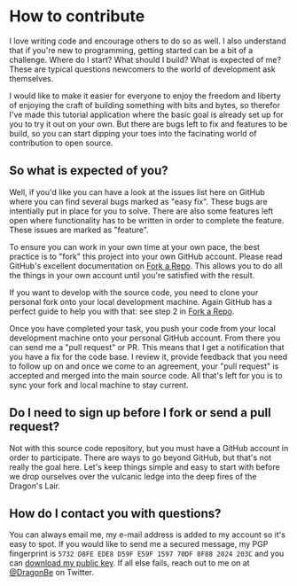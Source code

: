 # How to contribute

I love writing code and encourage others to do so as well. I also understand that if you're new to programming, getting started can be a bit of a challenge. Where do I start? What should I build? What is expected of me? These are typical questions newcomers to the world of development ask themselves.

I would like to make it easier for everyone to enjoy the freedom and liberty of enjoying the craft of building something with bits and bytes, so therefor I've made this tutorial application where the basic goal is already set up for you to try it out on your own. But there are bugs left to fix and features to be build, so you can start dipping your toes into the facinating world of contribution to open source.

## So what is expected of you?

Well, if you'd like you can have a look at the issues list here on GitHub where you can find several bugs marked as "easy fix". These bugs are intentially put in place for you to solve. There are also some features left open where functionality has to be written in order to complete the feature. These issues are marked as "feature".

To ensure you can work in your own time at your own pace, the best practice is to "fork" this project into your own GitHub account. Please read GitHub's excellent documentation on [Fork a Repo](https://help.github.com/articles/fork-a-repo/). This allows you to do all the things in your own account until you're satisfied with the result.

If you want to develop with the source code, you need to clone your personal fork onto your local development machine. Again GitHub has a perfect guide to help you with that: see step 2 in [Fork a Repo](https://help.github.com/articles/fork-a-repo/#step-2-create-a-local-clone-of-your-fork).

Once you have completed your task, you push your code from your local development machine onto your personal GitHub account. From there you can send me a "pull request" or PR. This means that I get a notification that you have a fix for the code base. I review it, provide feedback that you need to follow up on and once we come to an agreement, your "pull request" is accepted and merged into the main source code. All that's left for you is to sync your fork and local machine to stay current.

## Do I need to sign up before I fork or send a pull request?

Not with this source code repository, but you must have a GitHub account in order to participate. There are ways to go beyond GitHub, but that's not really the goal here. Let's keep things simple and easy to start with before we drop ourselves over the vulcanic ledge into the deep fires of the Dragon's Lair.

## How do I contact you with questions?

You can always email me, my e-mail address is added to my account so it's easy to spot. If you would like to send me a secured message, my PGP fingerprint is `5732 D8FE EDE8 D59F E59F 1597 70DF 8F88 2024 203C` and you can [download my public key](https://www.in2it.be/2024203C.txt). If all else fails, reach out to me on at [@DragonBe](https://twitter.com/DragonBe) on Twitter.
